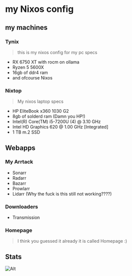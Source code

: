 # my Nixos config
## my machines
### Tynix
> this is my nixos config for my pc 
specs
- RX 6750 XT with rocm on ollama
- Ryzen 5 5600X
- 16gb of ddr4 ram
- and ofcourse Nixos

### Nixtop
> My nixos laptop
specs
- HP EliteBook x360 1030 G2
- 8gb of solderd ram (Damn you HP!)
- Intel(R) Core(TM) i5-7200U (4) @ 3.10 GHz
- Intel HD Graphics 620 @ 1.00 GHz [Integrated]
- 1 TB m.2 SSD
## Webapps
### My Arrtack
- Sonarr
- Radarr
- Bazarr
- Prowlarr
- Lidarr (Why the fuck is this still not working????)
### Downloaders
- Transmission
### Homepage
> I think you guessed it already it is called Homepage :)
## Stats
![Alt](https://repobeats.axiom.co/api/embed/6df55596c911880937e2f2561b193ba696df4dce.svg "Repobeats analytics image")
